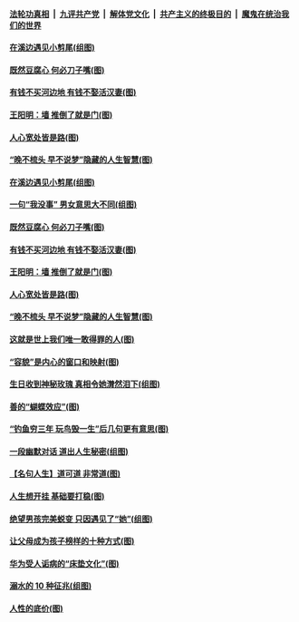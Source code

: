 ####  [法轮功真相](../../../../basic/blob/master/README.md?t=08251252) &nbsp;|&nbsp; [九评共产党](../../../../9ping.md/blob/master/README.md?t=08251252) &nbsp;|&nbsp; [解体党文化](../../../../jtdwh.md/blob/master/README.md?t=08251252)  &nbsp;|&nbsp; [共产主义的终极目的](../../../../gczydzjmd.md/blob/master/README.md?t=08251252) &nbsp;|&nbsp; [魔鬼在统治我们的世界](../../../../mgztzwmdsj.md/blob/master/README.md?t=08251252) 

#### [在溪边遇见小剪尾(组图)](../pages/p8/904937.md?t=08251252) 

#### [既然豆腐心 何必刀子嘴(图)](../pages/p8/904877.md?t=08251252) 

#### [有钱不买河边地 有钱不娶活汉妻(图)](../pages/p8/904849.md?t=08251252) 

#### [王阳明：墙 推倒了就是门(图)](../pages/p8/904414.md?t=08251252) 

#### [人心宽处皆是路(图)](../pages/p8/904419.md?t=08251252) 

#### [“晚不梳头 早不说梦”隐藏的人生智慧(图)](../pages/p8/904821.md?t=08251252) 

#### [在溪边遇见小剪尾(组图)](../pages/p8/904937.md?t=08251252) 

#### [一句“我没事” 男女意思大不同(组图)](../pages/p8/904966.md?t=08251252) 

#### [既然豆腐心 何必刀子嘴(图)](../pages/p8/904877.md?t=08251252) 

#### [有钱不买河边地 有钱不娶活汉妻(图)](../pages/p8/904849.md?t=08251252) 

#### [王阳明：墙 推倒了就是门(图)](../pages/p8/904414.md?t=08251252) 

#### [人心宽处皆是路(图)](../pages/p8/904419.md?t=08251252) 

#### [“晚不梳头 早不说梦”隐藏的人生智慧(图)](../pages/p8/904821.md?t=08251252) 

#### [这就是世上我们唯一敢得罪的人(图)](../pages/p8/904470.md?t=08251252) 

#### [“容貌”是内心的窗口和映射(图)](../pages/p8/904657.md?t=08251252) 

#### [生日收到神秘玫瑰 真相令她潸然泪下(组图)](../pages/p8/904812.md?t=08251252) 

#### [善的“蝴蝶效应”(图)](../pages/p8/904395.md?t=08251252) 

#### [“钓鱼穷三年 玩鸟毁一生”后几句更有意思(图)](../pages/p8/904682.md?t=08251252) 

#### [一段幽默对话 道出人生秘密(组图)](../pages/p8/904396.md?t=08251252) 

#### [【名句人生】道可道 非常道(图)](../pages/p8/903936.md?t=08251252) 

#### [人生想开挂 基础要打稳(图)](../pages/p8/904386.md?t=08251252) 

#### [绝望男孩完美蜕变 只因遇见了“她”(组图)](../pages/p8/904563.md?t=08251252) 

#### [让父母成为孩子榜样的十种方式(图)](../pages/p8/903846.md?t=08251252) 

#### [华为受人诟病的“床垫文化”(图)](../pages/p8/904484.md?t=08251252) 

#### [溺水的 10 种征兆(组图)](../pages/p8/904474.md?t=08251252) 

#### [人性的底价(图)](../pages/p8/903840.md?t=08251252) 

